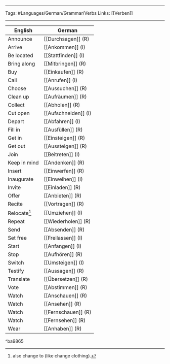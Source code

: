 ___
Tags: #Languages/German/Grammar/Verbs 
Links: [[Verben]]
___
English | German
------------ | ------------
Announce | [[Durchsagen]] (R)
Arrive | [[Ankommen]] (I)
Be located | [[Stattfinden]] (I)
Bring along | [[Mitbringen]] (R)
Buy | [[Einkaufen]] (R)
Call | [[Anrufen]] (I)
Choose | [[Aussuchen]] (R)
Clean up | [[Aufräumen]] (R)
Collect | [[Abholen]] (R)
Cut  open | [[Aufschneiden]] (I)
Depart | [[Abfahren]] (I)
Fill in | [[Ausfüllen]] (R)
Get in | [[Einsteigen]] (R)
Get out | [[Aussteigen]] (R)
Join | [[Beitreten]] (I)
Keep in mind | [[Andenken]] (R)
Insert | [[Einwerfen]] (R)
Inaugurate | [[Einweihen]] (I)
Invite | [[Einladen]] (R)
Offer | [[Anbieten]] (R)
Recite | [[Vortragen]] (R)
Relocate[^1] | [[Umziehen]] (I)
Repeat | [[Wiederholen]] (R)
Send | [[Absenden]] (R)
Set free | [[Freilassen]] (I)
Start | [[Anfangen]] (I)
Stop | [[Aufhören]] (R)
Switch | [[Umsteigen]] (I)
Testify | [[Aussagen]] (R)
Translate | [[Übersetzen]] (R)
Vote  | [[Abstimmen]] (R)
Watch | [[Anschauen]] (R)
Watch | [[Ansehen]] (R)
Watch | [[Fernschauen]] (R)
Watch | [[Fernsehen]] (R)
Wear | [[Anhaben]] (R)

^ba9865

[^1]: also change to (like change clothing).